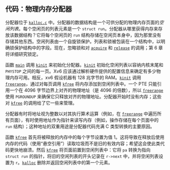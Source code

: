 ## 代码：物理内存分配器

分配器位于 [`kalloc.c`](/source/xv6-riscv/kernel/kalloc.c.md) 中。分配器的数据结构是一个可供分配的物理内存页面的*空闲列表*。每个空闲页的列表元素是一个 `struct run`。分配器从哪里获得内存来存放该数据结构？它将每个空闲页的 `run` 结构存储在空闲页本身中，因为那里没有存储其他东西。空闲列表由一个自旋锁保护。列表和锁被包装在一个结构中，以明确锁保护结构中的字段。现在，忽略锁和对 [`acquire`](/source/xv6-riscv/kernel/defs.h.md) 和 [`release`](/source/xv6-riscv/kernel/defs.h.md) 的调用；第 6 章将详细研究锁定。

函数 [`main`](/source/xv6-riscv/user/zombie.c.md) 调用 [`kinit`](/source/xv6-riscv/kernel/defs.h.md) 来初始化分配器。[`kinit`](/source/xv6-riscv/kernel/defs.h.md) 初始化空闲列表以容纳内核末尾和 `PHYSTOP` 之间的每一页。Xv6 应该通过解析硬件提供的配置信息来确定有多少物理内存可用。相反，xv6 假设机器有 128 兆字节的 RAM。[`kinit`](/source/xv6-riscv/kernel/defs.h.md) 调用 [`freerange`](/source/xv6-riscv/kernel/kalloc.c.md)，通过对每页调用 [`kfree`](/source/xv6-riscv/kernel/defs.h.md) 将内存添加到空闲列表中。一个 PTE 只能引用一个在 4096 字节边界上对齐的物理地址（是 4096 的倍数），所以 [`freerange`](/source/xv6-riscv/kernel/kalloc.c.md) 使用 `PGROUNDUP` 来确保它只释放对齐的物理地址。分配器开始时没有内存；这些对 [`kfree`](/source/xv6-riscv/kernel/defs.h.md) 的调用给了它一些来管理。

分配器有时将地址视为整数以对其执行算术运算（例如，在 [`freerange`](/source/xv6-riscv/kernel/kalloc.c.md) 中遍历所有页面），有时使用地址作为指针来读写内存（例如，操作存储在每个页面中的 `run` 结构）；这种地址的双重用途是分配器代码充满 C 类型转换的主要原因。

函数 [`kfree`](/source/xv6-riscv/kernel/defs.h.md) 首先将被释放的内存中的每个字节设置为值 1。这将导致在释放后使用内存的代码（使用“悬空引用”）读取垃圾而不是旧的有效内容；希望这会使此类代码更快地崩溃。然后 [`kfree`](/source/xv6-riscv/kernel/defs.h.md) 将页面前置到空闲列表中：它将 `pa` 转换为指向 `struct run` 的指针，将旧的空闲列表的开头记录在 `r->next` 中，并将空闲列表设置为 `r`。[`kalloc`](/source/xv6-riscv/kernel/kalloc.c.md) 删除并返回空闲列表中的第一个元素。